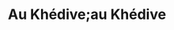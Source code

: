 ---
title: "Au Khédive;au Khédive"
url: /poitiers/au-khedive-au-khedive/
shop: marchand de journaux
---